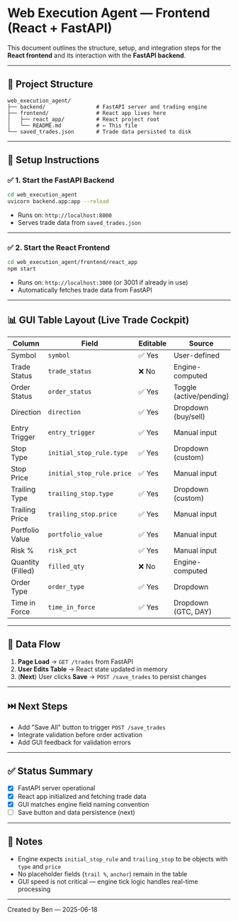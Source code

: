 # Web Execution Agent — Frontend (React + FastAPI)

This document outlines the structure, setup, and integration steps for the **React frontend** and its interaction with the **FastAPI backend**.

---

## 🧱 Project Structure

```
web_execution_agent/
├── backend/                # FastAPI server and trading engine
├── frontend/               # React app lives here
│   ├── react_app/          # React project root
│   └── README.md           # ← This file
└── saved_trades.json       # Trade data persisted to disk
```

---

## 🚀 Setup Instructions

### ✅ 1. Start the FastAPI Backend

```bash
cd web_execution_agent
uvicorn backend.app:app --reload
```

* Runs on: `http://localhost:8000`
* Serves trade data from `saved_trades.json`

---

### ✅ 2. Start the React Frontend

```bash
cd web_execution_agent/frontend/react_app
npm start
```

* Runs on: `http://localhost:3000` (or 3001 if already in use)
* Automatically fetches trade data from FastAPI

---

## 📊 GUI Table Layout (Live Trade Cockpit)

| Column            | Field                     | Editable | Source                  |
| ----------------- | ------------------------- | -------- | ----------------------- |
| Symbol            | `symbol`                  | ✅ Yes    | User-defined            |
| Trade Status      | `trade_status`            | ❌ No     | Engine-computed         |
| Order Status      | `order_status`            | ✅ Yes    | Toggle (active/pending) |
| Direction         | `direction`               | ✅ Yes    | Dropdown (buy/sell)     |
| Entry Trigger     | `entry_trigger`           | ✅ Yes    | Manual input            |
| Stop Type         | `initial_stop_rule.type`  | ✅ Yes    | Dropdown (custom)       |
| Stop Price        | `initial_stop_rule.price` | ✅ Yes    | Manual input            |
| Trailing Type     | `trailing_stop.type`      | ✅ Yes    | Dropdown (custom)       |
| Trailing Price    | `trailing_stop.price`     | ✅ Yes    | Manual input            |
| Portfolio Value   | `portfolio_value`         | ✅ Yes    | Manual input            |
| Risk %            | `risk_pct`                | ✅ Yes    | Manual input            |
| Quantity (Filled) | `filled_qty`              | ❌ No     | Engine-computed         |
| Order Type        | `order_type`              | ✅ Yes    | Dropdown                |
| Time in Force     | `time_in_force`           | ✅ Yes    | Dropdown (GTC, DAY)     |

---

## 🔁 Data Flow

1. **Page Load** → `GET /trades` from FastAPI
2. **User Edits Table** → React state updated in memory
3. (**Next**) User clicks **Save** → `POST /save_trades` to persist changes

---

## ⏭️ Next Steps

* Add "Save All" button to trigger `POST /save_trades`
* Integrate validation before order activation
* Add GUI feedback for validation errors

---

## ✅ Status Summary

* [x] FastAPI server operational
* [x] React app initialized and fetching trade data
* [x] GUI matches engine field naming convention
* [ ] Save button and data persistence (next)

---

## 📌 Notes

* Engine expects `initial_stop_rule` and `trailing_stop` to be objects with `type` and `price`
* No placeholder fields (`trail %`, `anchor`) remain in the table
* GUI speed is not critical — engine tick logic handles real-time processing

---

Created by Ben — 2025-06-18
